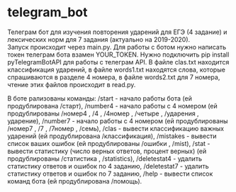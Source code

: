 # telegram_bot
Телеграм бот для изучения повторения ударений для ЕГЭ (4 задание) и лексических норм для 7 задания (актуально на 2019-2020).  
Запуск происходит через main.py.
Для работы с ботом нужно написать токен телеграм бота взамен YOUR_TOKEN.
Нужно подключить pip install pyTelegramBotAPI для работы с телеграм API.
В файле clas.txt находится классификация ударений, в файле words1.txt находятся слова, которые спрашиваются в разделе 4 номера, в файле words2.txt для 7 номера, чтение этих файлов происходит в read.py.

В боте рализованы команды:
/start - начало работы бота (ей продублирована /старт),
/number4 - начало работы с 4 номером (ей продублированы /номер4 , /4 , /4номер , /четыре , /ударения , ударение),
/number7 - начало работы с 4 номером (ей продублированы /номер7 , /7 , /7номер , /семь),
/clas - вывести классификацию важных ударений  (ей продублирована /классификация),
/mistakes - вывести cписок ваших ошибок (ей продублированы /ошибки , /mist),
/stat - вывести статистику (число верных ответов, процент верных)  (ей продублированы /статистика , /statistics),
/deletestat4 - удалить статистику ответов и ошибок по 4 заданию, 
/deletestat7 - удалить статистику ответов и ошибок по 7 заданию, 
/help - вывести cписок команд бота (ей продублирована /помощь). 
